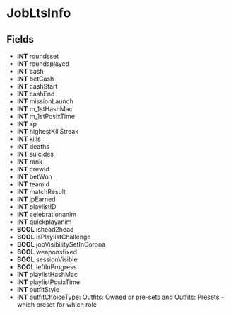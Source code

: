 # JobLtsInfo

## Fields
* **INT** roundsset
* **INT** roundsplayed
* **INT** cash
* **INT** betCash
* **INT** cashStart
* **INT** cashEnd
* **INT** missionLaunch
* **INT** m_1stHashMac
* **INT** m_1stPosixTime
* **INT** xp
* **INT** highestKillStreak
* **INT** kills
* **INT** deaths
* **INT** suicides
* **INT** rank
* **INT** crewId
* **INT** betWon
* **INT** teamId
* **INT** matchResult
* **INT** jpEarned
* **INT** playlistID
* **INT** celebrationanim
* **INT** quickplayanim
* **BOOL** ishead2head
* **BOOL** isPlaylistChallenge
* **BOOL** jobVisibilitySetInCorona
* **BOOL** weaponsfixed
* **BOOL** sessionVisible
* **BOOL** leftInProgress
* **INT** playlistHashMac
* **INT** playlistPosixTime
* **INT** outfitStyle
* **INT** outfitChoiceType: Outfits: Owned or pre-sets and Outfits: Presets - which preset for which role
